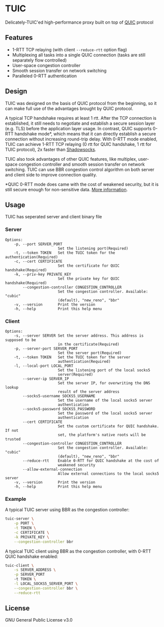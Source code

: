 # TUIC

Delicately-TUIC'ed high-performance proxy built on top of [QUIC](https://en.wikipedia.org/wiki/QUIC) protocol

## Features

- 1-RTT TCP relaying (with client `--reduce-rtt` option flag)
- Multiplexing all tasks into a single QUIC connection (tasks are still separately flow controlled)
- User-space congestion controller
- Smooth session transfer on network switching
- Paralleled 0-RTT authentication

## Design

TUIC was designed on the basis of QUIC protocol from the beginning, so it can make full use of the advantages brought by QUIC protocol.

A typical TCP handshake requires at least 1 rtt. After the TCP connection is established, it still needs to negotiate and establish a secure session layer (e.g. TLS) before the application layer usage. In contrast, QUIC supports 0-RTT handshake mode*, which means that it can directly establish a secure connection without increasing round-trip delay. With 0-RTT mode enabled, TUIC can achieve 1-RTT TCP relaying (0 rtt for QUIC handshake, 1 rtt for TUIC protocol), 2x faster than [Shadowsocks](https://github.com/shadowsocks/shadowsocks-rust).

TUIC also took advantages of other QUIC features, like multiplex, user-space congestion controller and smooth session transfer on network switching. TUIC can use BBR congestion control algorithm on both server and client side to improve connection quality.

*QUIC 0-RTT mode does came with the cost of weakened security, but it is still secure enough for non-sensitive data. [More information](https://blog.cloudflare.com/even-faster-connection-establishment-with-quic-0-rtt-resumption/#attack-of-the-clones).

## Usage

TUIC has seperated server and client binary file

### Server

```
Options:
    -p, --port SERVER_PORT
                        Set the listening port(Required)
    -t, --token TOKEN   Set the TUIC token for the authentication(Required)
    -c, --cert CERTIFICATE
                        Set the certificate for QUIC handshake(Required)
    -k, --priv-key PRIVATE_KEY
                        Set the private key for QUIC handshake(Required)
        --congestion-controller CONGESTION_CONTROLLER
                        Set the congestion controller. Available: "cubic"
                        (default), "new_reno", "bbr"
    -v, --version       Print the version
    -h, --help          Print this help menu
```

### Client

```
Options:
    -s, --server SERVER Set the server address. This address is supposed to be
                        in the certificate(Required)
    -p, --server-port SERVER_PORT
                        Set the server port(Required)
    -t, --token TOKEN   Set the TUIC token for the server
                        authentication(Required)
    -l, --local-port LOCAL_PORT
                        Set the listening port of the local socks5
                        server(Required)
        --server-ip SERVER_IP
                        Set the server IP, for overwriting the DNS lookup
                        result of the server address
        --socks5-username SOCKS5_USERNAME
                        Set the username of the local socks5 server
                        authentication
        --socks5-password SOCKS5_PASSWORD
                        Set the password of the local socks5 server
                        authentication
        --cert CERTIFICATE
                        Set the custom certificate for QUIC handshake. If not
                        set, the platform's native roots will be trusted
        --congestion-controller CONGESTION_CONTROLLER
                        Set the congestion controller. Available: "cubic"
                        (default), "new_reno", "bbr"
        --reduce-rtt    Enable 0-RTT for QUIC handshake at the cost of
                        weakened security
        --allow-external-connection 
                        Allow external connections to the local socks5 server
    -v, --version       Print the version
    -h, --help          Print this help menu
```

### Example

A typical TUIC server using BBR as the congestion controller:

```bash
tuic-server \
    -p PORT \
    -t TOKEN \
    -c CERTIFICATE \
    -k PRIVATE_KEY \
    --congestion-controller bbr
```

A typical TUIC client using BBR as the congestion controller, with 0-RTT QUIC handshake enabled:

```bash
tuic-client \
    -s SERVER_ADDRESS \
    -p SERVER_PORT
    -t TOKEN \
    -l LOCAL_SOCKS5_SERVER_PORT \
    --congestion-controller bbr \
    --reduce-rtt
```

## License
GNU General Public License v3.0
